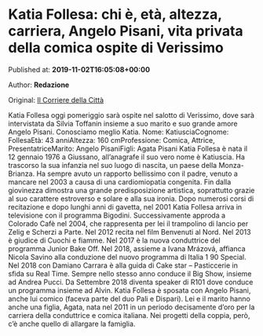 
# Katia Follesa: chi è, età, altezza, carriera, Angelo Pisani, vita privata della comica ospite di Verissimo

Published at: **2019-11-02T16:05:08+00:00**

Author: **Redazione**

Original: [Il Corriere della Città](https://www.ilcorrieredellacitta.com/news/spettacolo/katia-follesa-chi-e-eta-altezza-carriera-angelo-pisani-vita-privata-della-comica-ospite-di-verissimo.html)

Katia Follesa oggi pomeriggio sarà ospite nel salotto di Verissimo, dove sarà intervistata da Silvia Toffanin insieme a suo marito e suo grande amore Angelo Pisani.
Conosciamo meglio Katia.
Nome: KatiusciaCognome: FollesaEtà: 43 anniAltezza: 160 cmProfessione: Comica, Attrice, PresentatriceMarito: Angelo PisaniFigli: Agata Pisani
Katia Follesa è nata il 12 gennaio 1976 a Giussano, all’anagrafe il suo vero nome è Katiuscia. Ha trascorso la sua infanzia nel suo luogo di nascita, un paese della Monza-Brianza.
Ha sempre avuto un rapporto bellissimo con il padre, venuto a mancare nel 2003 a causa di una cardiomiopatia congenita.
Fin dalla giovinezza dimostra una grande predisposizione artistica, soprattutto grazie al suo carattere estroverso e solare e alla sua ironia.
Dopo numerosi corsi di recitazione e dopo lunghi anni di gavetta, nel 2001 Katia Follesa arriva in televisione con il programma Bigodini.
Successivamente approda a Colorado Cafè nel 2004, che rappresenta per lei il trampolino di lancio per Zelig e Scherzi a Parte.
Nel 2012 recita nel film Benvenuti al Nord.
Nel 2013 è giudice di Cuochi e fiamme.
Nel 2017 è la nuova conduttrice del programma Junior Bake Off.
Nel 2018, assieme a Ivana Mrázová, affianca Nicola Savino alla conduzione del nuovo programma di Italia 1 90 Special.
Nel 2018 con Damiano Carrara è alla guida di Cake star – Pasticcerie in sfida su Real Time. Sempre nello stesso anno conduce il Big Show, insieme ad Andrea Pucci.
Da Settembre 2018 diventa speaker di R101 dove conduce un programma insieme ad Alvin.
Katia Follesa è sposata con Angelo Pisani, anche lui comico (faceva parte del duo Pali e Dispari). Lei e il marito hanno anche una figlia, Agata, nata nel 2011 in un periodo decisamente d’oro per la carriera della conduttrice e comica italiana. Nei progetti della coppia, però, c’è anche quello di allargare la famiglia. 

